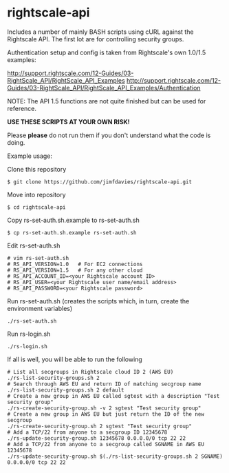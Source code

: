 rightscale-api
==============
Includes a number of mainly BASH scripts using cURL against the Rightscale API.
The first lot are for controlling security groups.

Authentication setup and config is taken from Rightscale's own 1.0/1.5 examples:

http://support.rightscale.com/12-Guides/03-RightScale_API/RightScale_API_Examples
http://support.rightscale.com/12-Guides/03-RightScale_API/RightScale_API_Examples/Authentication

NOTE: The API 1.5 functions are not quite finished but can be used for reference.

**USE THESE SCRIPTS AT YOUR OWN RISK!**

Please **please** do not run them if you don't understand what the code is doing.

Example usage:

Clone this repository

    $ git clone https://github.com/jimfdavies/rightscale-api.git
Move into repository

    $ cd rightscale-api
Copy rs-set-auth.sh.example to rs-set-auth.sh

    $ cp rs-set-auth.sh.example rs-set-auth.sh
Edit rs-set-auth.sh

    # vim rs-set-auth.sh
    # RS_API_VERSION=1.0   # For EC2 connections
    # RS_API_VERSION=1.5   # For any other cloud
    # RS_API_ACCOUNT_ID=<your Rightscale account ID>
    # RS_API_USER=<your Rightscale user name/email address>
    # RS_API_PASSWORD=<your Rightscale password>
Run rs-set-auth.sh (creates the scripts which, in turn,
create the environment variables)

    ./rs-set-auth.sh
Run rs-login.sh

    ./rs-login.sh
If all is well, you will be able to run the following

    # List all secgroups in Rightscale cloud ID 2 (AWS EU)
	./rs-list-security-groups.sh 2    
	# Search through AWS EU and return ID of matching secgroup name
	./rs-list-security-groups.sh 2 default
    # Create a new group in AWS EU called sgtest with a description	"Test security group"
	./rs-create-security-group.sh -v 2 sgtest "Test security group"
	# Create a new group in AWS EU but just return the ID of the new secgroup
	./rs-create-security-group.sh 2 sgtest "Test security group"
	# Add a TCP/22 from anyone to a secgroup ID 12345678
	./rs-update-security-group.sh 12345678 0.0.0.0/0 tcp 22 22
	# Add a TCP/22 from anyone to a secgroup called SGNAME in AWS EU 12345678
	./rs-update-security-group.sh $(./rs-list-security-groups.sh 2 SGNAME) 0.0.0.0/0 tcp 22 22
	
	
	
	
	
	